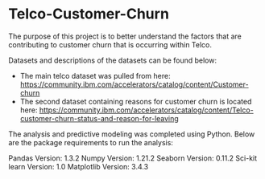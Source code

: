 # Telco-Customer-Churn

The purpose of this project is to better understand the factors that are contributing to customer churn that is occurring within Telco.

Datasets and descriptions of the datasets can be found below:
- The main telco dataset was pulled from here: https://community.ibm.com/accelerators/catalog/content/Customer-churn
- The second dataset containing reasons for customer churn is located here: https://community.ibm.com/accelerators/catalog/content/Telco-customer-churn-status-and-reason-for-leaving

The analysis and predictive modeling was completed using Python.  Below are the package requirements to run the analysis:

Pandas Version:  1.3.2
Numpy Version:  1.21.2
Seaborn Version:  0.11.2
Sci-kit learn Version:  1.0
Matplotlib Version:  3.4.3
